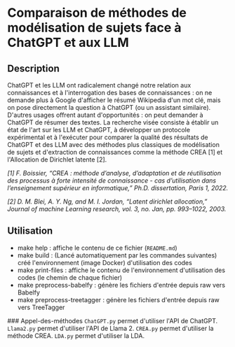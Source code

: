 # Comparaison de méthodes de modélisation de sujets face à ChatGPT et aux LLM
## Description
ChatGPT et les LLM ont radicalement changé notre relation aux connaissances et à l'interrogation des bases de connaissances : on ne demande plus à Google d'afficher le résumé Wikipedia d'un mot clé, mais on pose directement la question à ChatGPT (ou un assistant similaire). D'autres usages offrent autant d'opportunités : on peut demander à ChatGPT de résumer des textes. La recherche visée consiste à établir un état de l'art sur les LLM et ChatGPT, à développer un protocole expérimental et à l'exécuter pour comparer la qualité des résultats de ChatGPT et des LLM avec des méthodes plus classiques de modélisation de sujets et d'extraction de connaissances comme la méthode CREA [1] et l'Allocation de Dirichlet latente [2].

*[1]  F. Boissier, “CREA : méthode d’analyse, d’adaptation et de réutilisation des processus à forte intensité de connaissance - cas d’utilisation dans l’enseignement supérieur en informatique,” Ph.D. dissertation, Paris 1, 2022.*

*[2] D. M. Blei, A. Y. Ng, and M. I. Jordan, “Latent dirichlet allocation,” Journal of machine Learning research, vol. 3, no. Jan, pp. 993–1022, 2003.*

## Utilisation
- make help : affiche le contenu de ce fichier (`README.md`)
- make build : (Lancé automatiquement par les commandes suivantes) créé l'environnement (image Docker) d'utilisation des codes
- make print-files : affiche le contenu de l'environnement d'utilisation des codes (le chemin de chaque fichier)
- make preprocess-babelfy : génère les fichiers d'entrée depuis raw vers Babelfy
- make preprocess-treetagger : génère les fichiers d'entrée depuis raw vers TreeTagger

### Appel-des-méthodes
`ChatGPT.py` permet d'utiliser l'API de ChatGPT.
`Llama2.py` permet d'utiliser l'API de Llama 2.
`CREA.py` permet d'utiliser la méthode CREA.
`LDA.py` permet d'utiliser la LDA.
